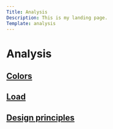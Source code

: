 ```yaml
---
Title: Analysis
Description: This is my landing page.
Template: analysis
---
```


Analysis
==========================

<div class="box-one">
    <a href="analysis/01_colors">
    <h2>Colors</h2>
    </a>
</div>

<div class="box-two">
    <a href="analysis/02_load">
    <h2>Load</h2>
    </a>
</div>

<div class="box-three">
    <a href="analysis/03_design_principles">
    <h2>Design principles</h2>
    </a>
</div>